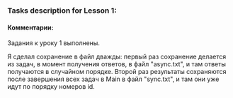 ### Tasks description for Lesson 1:

#### Комментарии:

Задания к уроку 1 выполнены.

Я сделал сохранение в файл дважды: первый раз сохранение делается из задач, в момент получения ответов, в файл "async.txt", и там ответы получаются в случайном порядке. Второй раз результаты сохраняются после завершения всех задач в Main в файл "sync.txt", и там они уже идут по порядку номеров id.